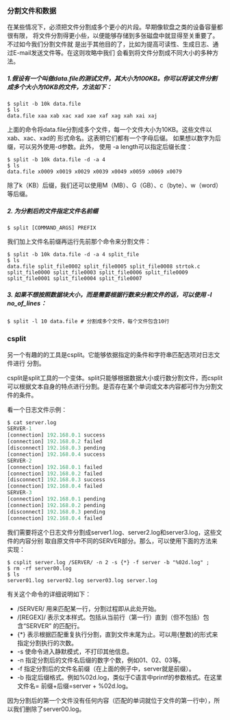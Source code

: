 ### 分割文件和数据

在某些情况下，必须把文件分割成多个更小的片段。早期像软盘之类的设备容量都很有限， 将文件分割得更小些，以便能够存储到多张磁盘中就显得至关重要了。不过如今我们分割文件就 是出于其他目的了，比如为提高可读性、生成日志、通过E-mail发送文件等。在这则攻略中我们 会看到将文件分割成不同大小的多种方法。

##### 1.假设有一个叫做data.file的测试文件，其大小为100KB。你可以将该文件分割成多个大小为10KB的文件，方法如下：

```
$ split -b 10k data.file 
$ ls
data.file xaa xab xac xad xae xaf xag xah xai xaj
```

上面的命令将data.file分割成多个文件，每一个文件大小为10KB。这些文件以xab、xac、xad的 形式命名。这表明它们都有一个字母后缀。 如果想以数字为后缀，可以另外使用-d参数。此外， 使用 -a length可以指定后缀长度：

```
$ split -b 10k data.file -d -a 4 
$ ls
data.file x0009 x0019 x0029 x0039 x0049 x0059 x0069 x0079
```

除了k（KB）后缀，我们还可以使用M（MB）、G（GB）、c（byte）、w（word）等后缀。

##### 2. 为分割后的文件指定文件名前缀

```
$ split [COMMAND_ARGS] PREFIX
```

我们加上文件名前缀再运行先前那个命令来分割文件：

```
$ split -b 10k data.file -d -a 4 split_file
$ ls
data.file split_file0002 split_file0005 split_file0008 strtok.c
split_file0000 split_file0003 split_file0006 split_file0009
split_file0001 split_file0004 split_file0007
```

##### 3. 如果不想按照数据块大小，而是需要根据行数来分割文件的话，可以使用 -l no\_of\_lines：

```
$ split -l 10 data.file # 分割成多个文件，每个文件包含10行
```

### csplit

另一个有趣的的工具是csplit。它能够依据指定的条件和字符串匹配选项对日志文件进行 分割。

csplit是split工具的一个变体。split只能够根据数据大小或行数分割文件，而csplit 可以根据文本自身的特点进行分割。是否存在某个单词或文本内容都可作为分割文件的条件。

看一个日志文件示例：

```py
$ cat server.log
SERVER-1
[connection] 192.168.0.1 success
[connection] 192.168.0.2 failed
[disconnect] 192.168.0.3 pending
[connection] 192.168.0.4 success
SERVER-2
[connection] 192.168.0.1 failed
[connection] 192.168.0.2 failed
[disconnect] 192.168.0.3 success
[connection] 192.168.0.4 failed
SERVER-3
[connection] 192.168.0.1 pending
[connection] 192.168.0.2 pending
[disconnect] 192.168.0.3 pending
[connection] 192.168.0.4 failed
```

我们需要将这个日志文件分割成server1.log、server2.log和server3.log，这些文件的内容分别 取自原文件中不同的SERVER部分。那么，可以使用下面的方法来实现：

```
$ csplit server.log /SERVER/ -n 2 -s {*} -f server -b "%02d.log" ; 
$ rm -rf server00.log
$ ls
server01.log server02.log server03.log server.log
```

有关这个命令的详细说明如下：

* /SERVER/ 用来匹配某一行，分割过程即从此处开始。
* /\[REGEX\]/ 表示文本样式。包括从当前行（第一行）直到（但不包括）包含“SERVER” 的匹配行。
* {\*} 表示根据匹配重复执行分割，直到文件末尾为止。可以用{整数}的形式来指定分割执行的次数。
* -s 使命令进入静默模式，不打印其他信息。
* -n 指定分割后的文件名后缀的数字个数，例如01、02、03等。
* -f 指定分割后的文件名前缀（在上面的例子中，server就是前缀）。
* -b 指定后缀格式。例如%02d.log，类似于C语言中printf的参数格式。在这里文件名= 前缀+后缀=server + %02d.log。

因为分割后的第一个文件没有任何内容（匹配的单词就位于文件的第一行中），所以我们删除了server00.log。

